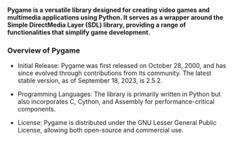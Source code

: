 #### Pygame is a versatile library designed for creating video games and multimedia applications using Python. It serves as a wrapper around the Simple DirectMedia Layer (SDL) library, providing a range of functionalities that simplify game development.

### Overview of Pygame

- Initial Release: Pygame was first released on October 28, 2000, and has since evolved through contributions from its community. The latest stable version, as of September 18, 2023, is 2.5.2.

- Programming Languages: The library is primarily written in Python but also incorporates C, Cython, and Assembly for performance-critical components.

- License: Pygame is distributed under the GNU Lesser General Public License, allowing both open-source and commercial use.
